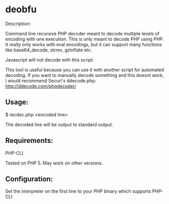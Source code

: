 deobfu
=========
Description:

Command line recursive PHP decoder meant to decode multiple levels of encoding with one execution.
This is only meant to decode PHP using PHP. It really only works with eval encodings, but it can support many functions like base64_decode, strrev, gzinflate etc. 

Javascript will not decode with this script.

This tool is useful because you can use it with another script for automated decoding. If you want to manually decode something and this doesnt work, I would recommend Securi's ddecode.php: http://ddecode.com/phpdecoder/

Usage:
--------
$ recdec.php \<encoded line\>

The decoded line will be output to standard output.

Requirements:
--------
PHP-CLI

Tested on PHP 5. May work on other versions.

Configuration:
--------
Set the interpreter on the first line to your PHP binary which supports PHP-CLI
